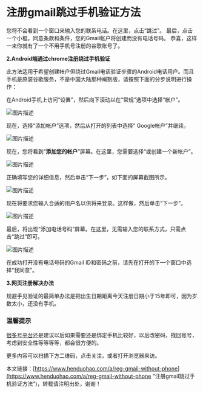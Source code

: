 # 注册gmail跳过手机验证方法
您将不会看到一个窗口来输入您的联系电话。在这里，点击“跳过”。
最后，点击一个小框，同意条款和条件，您的Gmail帐户将创建而没有电话号码。
恭喜，这样一来你就有了一个不用手机号注册的谷歌账号了。

**2.Android端通过chrome注册绕过手机验证**

此方法适用于希望创建帐户但绕过Gmail电话验证步骤的Android电话用户。而且手机是原装谷歌服务，不是中国大陆那种阉割版，请按照下面的分步说明进行操作：

在Android手机上访问“设置”，然后向下滚动以在“常规”选项中选择“帐户”。

![图片描述](https://p3-juejin.byteimg.com/tos-cn-i-k3u1fbpfcp/a8048e7c9968434fa349e60f1ebb5194~tplv-k3u1fbpfcp-zoom-1.image)


现在，选择“添加帐户”选项，然后从打开的列表中选择“ Google帐户”并继续。

![图片描述](https://p3-juejin.byteimg.com/tos-cn-i-k3u1fbpfcp/a53842c63fff45fcaf700fb54147efbc~tplv-k3u1fbpfcp-zoom-1.image)


现在，您将看到“**添加您的帐户**”屏幕。在这里，您需要选择“或创建一个新帐户”。

![图片描述](https://p3-juejin.byteimg.com/tos-cn-i-k3u1fbpfcp/e5a229f83a1d4102818d1ae339e4a859~tplv-k3u1fbpfcp-zoom-1.image)


正确填写您的详细信息，然后单击“下一步”，如下面的屏幕截图所示。

![图片描述](https://p3-juejin.byteimg.com/tos-cn-i-k3u1fbpfcp/a672ba05e3d8409c8b2d8dffdb1d6780~tplv-k3u1fbpfcp-zoom-1.image)


现在将要求您输入合适的用户名以供将来登录。这样做，然后单击“下一步”。

![图片描述](https://p3-juejin.byteimg.com/tos-cn-i-k3u1fbpfcp/73b4d9e6524b4b8e8d6036c1a5bc4140~tplv-k3u1fbpfcp-zoom-1.image)


最后，将出现“添加电话号码”屏幕。在这里，无需输入您的联系方式，只需点击“跳过”即可。

![图片描述](https://p3-juejin.byteimg.com/tos-cn-i-k3u1fbpfcp/f15fd39c0f254f4bb3de4b4088f00069~tplv-k3u1fbpfcp-zoom-1.image)


在成功打开没有电话号码的Gmail ID和密码之前，请先在打开的下一个窗口中选择“我同意”。

**3.网页注册解决办法**

规避手见验证的最简单办法是把出生日期距离今天注册日期小于15年即可，因为岁数太小，还没有手机。

### 温馨提示

[很多号平台](https://www.henduohao.com/)还是建议以后如果需要还是绑定手机比较好，以后改密码，找回账号，考虑到安全性等等等等，都会很方便的。

更多内容可以扫描下方二维码，点击关注，或者打开浏览器来访。

本文链接：[https://www.henduohao.com/a/reg-gmail-without-phone](https://www.henduohao.com/a/reg-gmail-without-phone "注册gmail跳过手机验证方法")，转载请注明出处，谢谢！